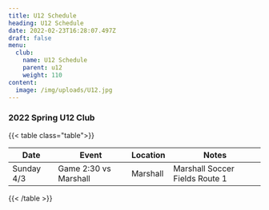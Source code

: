 ```yaml
---
title: U12 Schedule
heading: U12 Schedule
date: 2022-02-23T16:28:07.497Z
draft: false
menu:
  club:
    name: U12 Schedule
    parent: u12
    weight: 110
content:
  image: /img/uploads/U12.jpg
---
```

### 2022 Spring U12 Club

{{< table class="table">}}

| Date       | Event                 | Location | Notes                          |
| ---------- | --------------------- | -------- | ------------------------------ |
| Sunday 4/3 | Game 2:30 vs Marshall | Marshall | Marshall Soccer Fields Route 1 |

{{< /table >}}